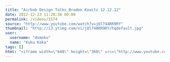 ```yaml
---
title: "Airbnb Design Talks_Braden Kowitz 12.12.12"
date: 2012-12-23 11:28:38 00:00
permalink: /videos/1574
source: "http://www.youtube.com/watch?v=jQl74ARR9RY"
thumbnail: "http://i3.ytimg.com/vi/jQl74ARR9RY/hqdefault.jpg"
user:
  username: "domoku"
  name: "Kuku Kaka"
tags: []
html: "<iframe width=\"640\" height=\"360\" src=\"http://www.youtube.com/embed/jQl74ARR9RY?wmode=transparent&feature=oembed\" frameborder=\"0\" allowfullscreen></iframe>"
---
```


